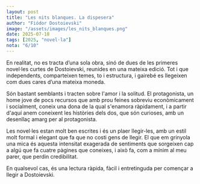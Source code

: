 ```yaml
---
layout: post
title: "Les nits blanques. La dispesera"
author: "Fiódor Dostoievski"
image: "/assets/images/les_nits_blanques.png"
date: 2025-07-18
tags: [2025, "novel·la"]
nota: "6/10"
---
```


En realitat, no es tracta d’una sola obra, sinó de dues de les primeres novel·les curtes de Dostoievski, reunides en una mateixa edició. Tot i que independents, comparteixen temes, to i estructura, i gairebé es llegeixen com dues cares d’una mateixa moneda.

Són bastant semblants i tracten sobre l'amor i la solitud. El protagonista, un home jove de pocs recursos que amb prou feines sobreviu econòmicament i socialment, coneix una dona de la qual s'enamora ràpidament, i a partir d'aquí anem coneixent les històries dels dos, que són curioses, amb un desenllaç amarg per al protagonista. 

Les novel·les estan molt ben escrites i és un plaer llegir-les, amb un estil molt formal i elegant que fa que no costi gens de llegir. El que em grinyola una mica és aquesta intensitat exagerada de sentiments que sorgeixen cap a algú que fa cuatre pàgines que coneixes, i això fa, com a mínim al meu parer, que perdin credibilitat.

En qualsevol cas, és una lectura ràpida, fàcil i entretinguda per començar a llegir a Dostoievski.
